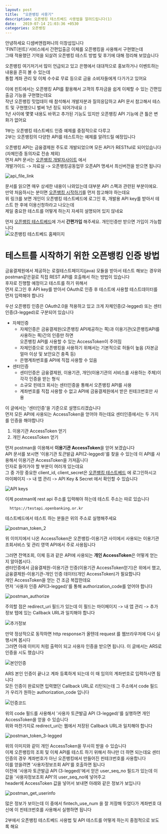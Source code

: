 ```yaml
---
layout: post
title:  "오픈뱅킹 사용기"
description: 오픈뱅킹 테스트베드 사용법을 알려드립니다(1)
date:   2019-07-14 21:03:36 +0530
categories: 오픈뱅킹
---
```

안녕하세요 디셈버앤컴퍼니의 이창섭입니다   
'FINT(핀트)'서비스에서 간편입출금 이체를 오픈뱅킹을 사용해서 구현했는데  
그때 적용했던 기억을 되살려 오픈뱅킹 테스트 방법 및 후기에 대해 정리해 보았습니다   

오픈뱅킹 여기저기서 많이 언급되고 있고 은행에서 대대적으로 홍보하거나 이벤트하는 내용을 흔히 볼 수 있는데  
통합 계좌 관리 및 이체 수수료 무료 등으로 금융 소비자들에게 다가가고 있어요


이에 핀트에서는 오픈뱅킹 API를 활용해서 고객의 투자금을 쉽게 이체할 수 있는 간편입출금 기능을 구현했는데요  
작년 오픈뱅킹 밋업데이 때 참석해서 개발자분과 질의응답하고 API 문서 참고해서 테스트 및 구현했으니 벌써 1년 정도 되어가네요 :)   
1년 사이에 몇몇 내용도 바뀌고 추가된 기능도 있지만 오픈뱅킹 API 기능에 큰 틀은 변화가 없어요  

1부는 오픈뱅킹 테스트베드 인증 예제를 중점적으로 다루고  
2부는 오픈뱅킹의 다양한 API를 테스트하는 예제를 알려드릴 예정입니다  

오픈뱅킹 API는 금융결제원 주도로 개발되었으며 모든 API가 RESTful로 되어있습니다(자체인증 동의자료 전송 제외)   
먼저 API 문서는 [오픈뱅킹 개발자사이트](https://developers.openbanking.or.kr/guide/sdkdownload) 에서  
개발가이드 -> 자료실 -> 오픈뱅킹공동업무 오픈API 명세서 최신버전을 받으면 됩니다   

![api_file_link](/images/cslee/api_file_link.JPG)<br/>

문서를 읽으면 매우 상세한 내용이 나와있는데 대부분 API 스펙과 관련된 부분이에요.   
만약 처음하시는 분이면 [오픈뱅킹 시작하기](https://developers.openbanking.or.kr/guide/start)를 먼저 참고해야 하는데요      
위 링크를 보면 개인이 오픈뱅킹 테스트베드에 로그인 후, 개발용 API key를 받아서 테스트 한 후에 이용신청하라고 나오는데   
제일 중요한 테스트를 어떻게 하는지 자세히 설명되어 있지 않네요   

먼저 [오픈뱅킹 테스트베드](https://developers.openbanking.or.kr)에 가서 **간편가입** 해주세요. 개인인증만 받으면 가입이 가능합니다  
![오픈뱅킹 테스트베드 홈페이지](/images/cslee/homepage_logout.JPG)<br/>
  

테스트를 시작하기 위한 오픈뱅킹 인증 방법
============
금융결제원에서 제공하는 로컬테스트페이지(java) 모듈을 받아서 테스트 해보는 경우와  
postman같은걸로 직접 REST API를 호출해서 하는 방법이 있습니다   
후자로 진행할 예정이고 테스트를 하기 위해서  
먼저 로그인 후 API key를 받아서 OAuth로 인증 후 테스트에 사용할 테스트데이터를 먼저 입력해야 합니다   

우선 오픈뱅킹 인증은 OAuth2.0을 적용하고 있고 크게 자체인증(2-legged) 또는 센터인증(3-legged)로 구분되어 있습니다  
* 자체인증  
  + 자체인증은 금융결제원(오픈뱅킹 API제공하는 쪽)과 이용기관(오픈뱅킹API를 사용하는 쪽)간의 인증만 하면  
    오픈뱅킹 API를 사용할 수 있는 AccessToken이 주어짐 
  + 자체인증으로 오픈뱅킹을 사용하기 위해서는 기본적으로 허들이 높음 (자본금 얼마 이상 및 보안요건 충족 등)  
  + 은행계좌번호를 API에 직접 사용할 수 있음  
* 센터인증  
  + 센터인증은 금융결제원, 이용기관, 개인(이용기관의 서비스를 사용하는 주체)이 각각 인증을 받는 형식  
  + 소규모 핀테크 회사는 센터인증을 통해서 오픈뱅킹 API를 사용    
  + 계좌번호를 직접 사용할 수 없고 API에 금융결제원에서 받은 핀테크번호만 사용  

이 글에서는 '센터인증'을 기준으로 설명드리겠습니다  
먼저 모든 API에 사용되는 AccessToken을 얻어야 하는데요 센터인증에서는 두 가지를 인증을 해야합니다  
1. 이용기관 AccessToken 얻기  
2. 개인 AccessToken 얻기  

먼저 postman을 이용해서 **이용기관 AccessToken**을 얻어 보겠습니다  
API 문서를 보시면 '이용기관 토큰발급 API(2-legged)'를 찾을 수 있는데 이 API를 사용해서 이용기관 AccessToken을 가져옵니다  
인자로 들어가야 할 부분이 여러개 있는데요  
그 중 가장 중요한 client_id, client_secret은 [오픈뱅킹 테스트베드](https://developers.openbanking.or.kr) 에 로그인하시고  
마이페이지 -> 내 앱 관리 -> API Key & Secret 에서 확인할 수 있습니다  

![API keys](/images/cslee/내앱관리3.png)<br/>


이제 postman에 rest api 주소를 입력해야 하는데 테스트 주소는 따로 있습니다  
```
  https://testapi.openbanking.or.kr 
```
테스트베드에서 테스트 하는 분들은 위의 주소로 실행해주세요  

![postman_token_2](/images/cslee/postman_token.JPG)<br/>


위 이미지에서 나온 AccessToken은 오픈뱅킹-이용기관 사이에서 사용되는 이용기관조회서비스 및 관리 영역 API에서 주로 사용됩니다   

그러면 잔액조회, 이체 등과 같은 API에 사용되는 **개인 AccessToken**은 어떻게 얻는지 알아봅시다.  
센터인증에서 금융결제원-이용기관 인증(이용기관 AccessToken얻기)은 위에서 했고,  
금융결제원-이용기관-개인 인증 데이터(개인 AccessToken)가 필요합니다  
개인 AccessToken을 얻는 건 조금 복잡한데요  
먼저 '사용자 인증 API(3-legged)'를 통해 authorization_code를 얻어야 합니다  

![postman_authorize](/images/cslee/postman_authorize.JPG)<br/>

주의할 점은 redirect_uri 필드가 있는데 이 필드는 마이페이지 -> 내 앱 관리 -> 추가정보 탭에 있는 Callback URL과 일치해야 합니다  

![추가정보](/images/cslee/내앱관리2.png)<br/>

만약 정상적으로 동작하면 http response가 올텐데 request 를 웹브라우저에 다시 실행시켜 봅시다  
그러면 아래 이미지 처럼 출력이 되고 사용자 인증을 받으면 됩니다. 이 글에서는 ARS로 인증을 시도 했습니다  

![본인인증](/images/cslee/본인인증.png)<br/>
 
ARS 본인 인증이 끝나고 계좌 등록하게 되는데 이 때 임의의 계좌번호로 입력하시면 됩니다  
모든 인증이 완료되면 입력했던 Callback URL로 리턴되는데 그 주소에서 code 필드가 우리가 원하는 authorization_code 입니다  

![인증코드](/images/cslee/인증_authorize_id.JPG)<br/>

위의 code 필드를 사용해서 '사용자 토큰발급 API (3-legged)'를 실행하면 개인 AccessToken을 얻을 수 있습니다  
위와 마찬가지로 redirect_uri는 웹에서 저장된 Callback URL과 일치해야 합니다  

![postman_token_3-legged](/images/cslee/postman_token_3-legged_sucess.JPG)<br/>

위의 이미지와 같이 개인 AccessToken을 무사히 받을 수 있습니다  
이제 오픈뱅킹의 조회 및 이체 API를 테스트 하기 위해서 하나만 더 하면 되는데요 센터인증의 경우 계좌번호가 아닌 오픈뱅킹에서 만들어진 핀테크번호를 사용합니다  
이를 얻을려면 '사용자정보조회 API'를 호출하면 됩니다  
이전에 '사용자 토큰발급 API (3-legged)'에서 얻은 user_seq_no 필드가 있는데 이 값을 '사용자정보조회 API'의 user_seq_no에 넣어주고  
header에 AccessToken 값을 넣어서 보내면 아래와 같은 정보가 보입니다  

![postman_get_userinfo](/images/cslee/postman_get_userinfo.JPG)<br/>

많은 정보가 보이는데 이 중에서 fintech_use_num 을 잘 저장해 두었다가 계좌번호 대신에 이 핀테크번호를 사용해서 실행하면 됩니다

2부에서 오픈뱅킹 테스트베드 사용법 및 API 테스트를 어떻게 하는지 중점적으로 보도록 해요

